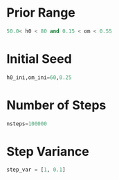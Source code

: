 # Prior Range
```python
50.0< h0 < 80 and 0.15 < om < 0.55
```
# Initial Seed
```python
h0_ini,om_ini=60,0.25
```
# Number of Steps
```python
nsteps=100000
```
# Step Variance
```python
step_var = [1, 0.1]
```
